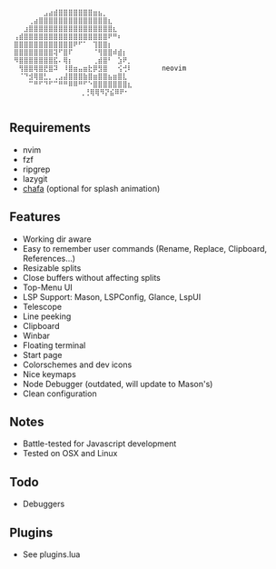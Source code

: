                                   ⠀⠀⠀
                                 ⠀⠀⠀
     ⠀⠀⠀⠀⠀⠀⣠⣴⣾⣿⣿⣿⣿⣿⣿⣿⣶⣦⡀⠀⠀⠀⠀⠀⠀⠀⠀⠀⠀⠀⠀
     ⠀⠀⠀⢀⣴⣿⣿⣿⣿⣿⣿⣿⣿⣿⣿⣿⣿⣿⣿⣆⠀⠀⠀⠀⠀⠀⠀⠀⠀⠀⠀
     ⠀⠀⣰⣿⣿⣿⣿⣿⣿⣿⣿⣿⣿⣿⣿⣿⣿⣿⣿⣿⣆⠀⠀⠀⠀⠀⠀⠀⠀⠀⠀
     ⢠⣾⣿⣿⣿⣿⣿⣿⣿⣿⣿⣿⣿⣿⣿⣿⣿⣿⣿⠟⠛⠆⠀⠀⠀⠀⠀⠀⠀⠀⠀
     ⣿⣿⣿⣿⣿⣿⣿⣿⣿⣿⣿⣿⠟⠋⠁⠀⢹⣿⣿⡆⠀⠀⠀⠀⠀⠀⠀⠀⠀⠀⠀
     ⣿⣿⣿⣿⣿⣿⣿⣿⢽⠋⣿⠏⠀⠀⠀⠀⠈⢻⣿⣿⠾⣾⡆⠀⠀⠀⠀⠀⠀⠀⠀
     ⠻⣿⣿⣿⣿⣿⣿⣿⣯⠄⢿⡆⠀⠀⠀⠀⢀⣾⣿⠃⠀⣱⠟⡀⠀⠀⠀⠀⠀⠀⠀
     ⠀⢻⣿⣿⢿⣿⣟⣿⠽⠀⠸⣿⣶⣤⣶⣗⡿⣻⣿⠀⠀⢪⢚⠇⠀⠀⠀⠀⠀⠀neovim
     ⠀⠈⠙⣺⢿⣿⣃⡀⢀⣠⣼⣿⣿⣿⣷⣿⣶⣿⣿⣦⣶⣿⣇⠀⠀⠀⠀⠀⠀⠀⠀
     ⠀⠀⠀⠉⠛⠋⠙⠋⠉⠛⠛⠿⠿⠛⠋⠑⣿⣿⣿⣿⣿⣿⣿⣆⠀⠀⠀⠀⠀⠀⠀
              ⠀⠀⠀⠀⠀⠀⢀⢘⢿⢿⠻⡝⣮⠿⠟⠂⠀⠀⠀⠀⠀⠀
                                 ⠀⠀⠀

## Requirements
* nvim
* fzf
* ripgrep
* lazygit
* [chafa](https://github.com/hpjansson/chafa) (optional for splash animation)

## Features
* Working dir aware
* Easy to remember user commands (Rename, Replace, Clipboard, References...)
* Resizable splits
* Close buffers without affecting splits
* Top-Menu UI
* LSP Support: Mason, LSPConfig, Glance, LspUI
* Telescope
* Line peeking
* Clipboard
* Winbar
* Floating terminal
* Start page
* Colorschemes and dev icons
* Nice keymaps
* Node Debugger (outdated, will update to Mason's)
* Clean configuration

## Notes
* Battle-tested for Javascript development
* Tested on OSX and Linux

## Todo
* Debuggers

## Plugins
* See plugins.lua

